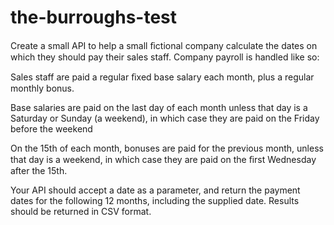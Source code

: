 # the-burroughs-test

Create a small API to help a small ﬁctional company calculate the dates on which they should pay their sales staff.  Company payroll is handled like so:


Sales staff are paid a regular ﬁxed base salary each month, plus a regular monthly bonus.

Base salaries are paid on the last day of each month unless that day is a Saturday or Sunday (a weekend), in which case they are paid on the Friday before the weekend

On the 15th of each month, bonuses are paid for the previous month, unless that day is a weekend, in which case they are paid on the ﬁrst Wednesday after the 15th.


Your API should accept a date as a parameter, and return the payment dates for the following 12 months, including the supplied date.  Results should be returned in CSV format.
